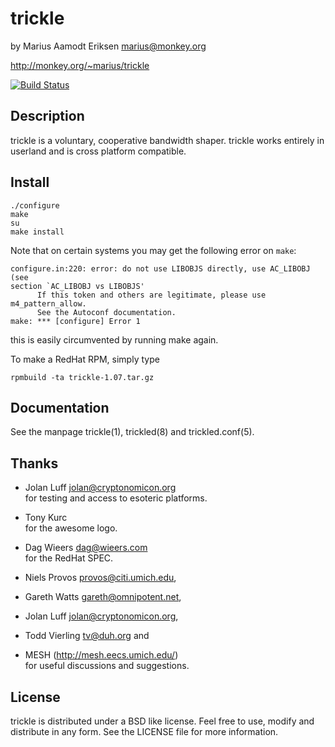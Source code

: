 trickle
=======

  by Marius Aamodt Eriksen <marius@monkey.org>

   http://monkey.org/~marius/trickle

[![Build Status](https://travis-ci.org/mariusae/trickle.svg)](https://travis-ci.org/mariusae/trickle)

Description
-----------

   trickle is a voluntary, cooperative bandwidth shaper.  trickle works
   entirely in userland and is cross platform compatible.

Install
-------

    ./configure
    make
    su
    make install

   Note that on certain systems you may get the following error on `make`:

    configure.in:220: error: do not use LIBOBJS directly, use AC_LIBOBJ (see 
    section `AC_LIBOBJ vs LIBOBJS'
          If this token and others are legitimate, please use m4_pattern_allow.
          See the Autoconf documentation.
    make: *** [configure] Error 1

   this is easily circumvented by running make again.

   To make a RedHat RPM, simply type

    rpmbuild -ta trickle-1.07.tar.gz

Documentation
-------------

   See the manpage trickle(1), trickled(8) and trickled.conf(5).

Thanks
------

*   Jolan Luff <jolan@cryptonomicon.org>  
       for testing and access to esoteric platforms.

*   Tony Kurc  
       for the awesome logo.

*   Dag Wieers <dag@wieers.com>  
       for the RedHat SPEC. 

*   Niels Provos <provos@citi.umich.edu>,

*   Gareth Watts <gareth@omnipotent.net>,

*   Jolan Luff <jolan@cryptonomicon.org>,

*   Todd Vierling <tv@duh.org> and

*   MESH (http://mesh.eecs.umich.edu/)  
       for useful discussions and suggestions.

License
-------

   trickle is distributed under a BSD like license.  Feel free to use,
   modify and distribute in any form.  See the LICENSE file for more
   information.
